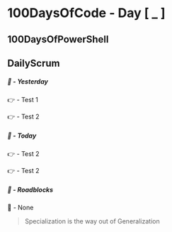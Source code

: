 # 100DaysOfCode - Day [ _ ]     
## 100DaysOfPowerShell          
## DailyScrum                   


##### :checkered_flag: _-_ Yesterday

:point_right: _-_ Test 1

:point_right: _-_ Test 2

##### :checkered_flag: _-_ Today

:point_right: _-_ Test 2

:point_right: _-_ Test 2

##### :construction: _-_ Roadblocks

:construction_worker: _-_ None

> Specialization is the way out of Generalization